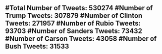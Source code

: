 #Total Number of Tweets: 530274 
#Number of Trump Tweets: 307879
#Number of Clinton Tweets: 271957
#Number of Rubio Tweets: 93703
#Number of Sanders Tweets: 73432
#Number of Carson Tweets: 43058
#Number of Bush Tweets: 31533
---
